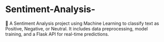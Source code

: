 # Sentiment-Analysis-
📌 A Sentiment Analysis project using Machine Learning to classify text as Positive, Negative, or Neutral. It includes data preprocessing, model training, and a Flask API for real-time predictions.
